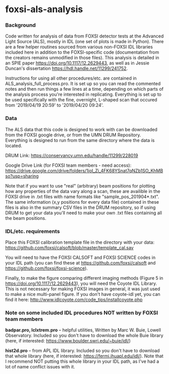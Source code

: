 # foxsi-als-analysis

### Background

Code written for analysis of data from FOXSI detector tests at the Advanced Light Source (ALS), mostly in IDL (one set of plots is made in Python). There are a few helper routines sourced from various non-FOXSI IDL libraries included here in addition to the FOXSI-specific code (documentation from the creators remains unmodified in those files).
This analysis is detailed in an SPIE paper https://doi.org/10.1117/12.2629443, as well as in Jessie Duncan's dissertation https://hdl.handle.net/11299/241752. 

Instructions for using all other procedures/etc. are contained in ALS_analysis_full_process.pro. It is set up so you can read the commented notes and then run things a few lines at a time, depending on which parts of the analysis process you're interested in replicating. Everything is set up to be used specifically with the fine, overnight, L-shaped scan that occured from '2019/04/19 20:59' to '2019/04/20 09:24'.

### Data

The ALS data that this code is designed to work with can be downloaded from the FOXSI google drive, or from the UMN DRUM Repository. Everything is designed to run from the same directory where the data is located. 

DRUM Link: https://conservancy.umn.edu/handle/11299/228019 

Google Drive Link (for FOXSI team members - need access): https://drive.google.com/drive/folders/1joI_Zi_4FK68YSnat7qNZb1SO_KhMBso?usp=sharing 

Note that if you want to use "real" (arbitrary) beam positions for plotting how any properties of the data vary along a scan, these are availible in the FOXSI drive in .txt files with name formats like "sample_pos_201904*.txt". The same information (x,y positions for every data file) contained in these files is also in the summary CSV files in the DRUM repository, so if using DRUM to get your data you'll need to make your own .txt files containing all the beam positions. 

### IDL/etc. requirements

Place this FOXSI calibration template file in the directory with your data: https://github.com/foxsi/calsoft/blob/master/template_cal.sav

You will need to have the FOXSI CALSOFT and FOXSI SCIENCE codes in your IDL path (you can find these at https://github.com/foxsi/calsoft and https://github.com/foxsi/foxsi-science). 

Finally, to make the figure comparing different imaging methods (Figure 5 in https://doi.org/10.1117/12.2629443), you will need the Coyote IDL Library. This is not necessary for making FOXSI images in general, it was just used to make a nice multi-panel figure. If you don't have coyote-idl yet, you can find it here: http://www.idlcoyote.com/code_tips/installcoyote.php 

### Note on some included IDL procedures NOT written by FOXSI team members

**badpar.pro, lclxtrem.pro** – helpful utilities, Written by Marc W. Buie, Lowell Observatory. Included so you don't have to download the whole Buie library (here, if interested: https://www.boulder.swri.edu/~buie/idl/)

**hist2d.pro** – from APL IDL library. Included so you don't have to download that whole library (here, if interested: https://fermi.jhuapl.edu/idl/). Note that I recommend NOT putting this whole library in your IDL path, as I've had a lot of name conflict issues with it. 


